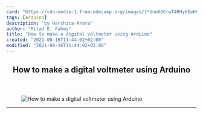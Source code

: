 ```yaml
---
card: "https://cdn-media-1.freecodecamp.org/images/1*Vnn6OGrwT4RHyHEwHBQI7Q.jpeg"
tags: [Arduino]
description: "by Harshita Arora"
author: "Milad E. Fahmy"
title: "How to make a digital voltmeter using Arduino"
created: "2021-08-16T11:44:02+02:00"
modified: "2021-08-16T11:44:02+02:00"
---
```

<div class="site-wrapper">
<main id="site-main" class="site-main outer">
<div class="inner">
<article class="post-full post tag-arduino tag-electronics tag-technology tag-programming tag-tutorial ">
<header class="post-full-header">
<h1 class="post-full-title">How to make a digital voltmeter using Arduino</h1>
</header>
<figure class="post-full-image">
<picture>
<source media="(max-width: 700px)" sizes="1px" srcset="data:image/gif;base64,R0lGODlhAQABAIAAAAAAAP///yH5BAEAAAAALAAAAAABAAEAAAIBRAA7 1w">
<source media="(min-width: 701px)" sizes="(max-width: 800px) 400px,
(max-width: 1170px) 700px,
1400px" srcset="https://cdn-media-1.freecodecamp.org/images/1*Vnn6OGrwT4RHyHEwHBQI7Q.jpeg 300w,
https://cdn-media-1.freecodecamp.org/images/1*Vnn6OGrwT4RHyHEwHBQI7Q.jpeg 600w,
https://cdn-media-1.freecodecamp.org/images/1*Vnn6OGrwT4RHyHEwHBQI7Q.jpeg 1000w,
https://cdn-media-1.freecodecamp.org/images/1*Vnn6OGrwT4RHyHEwHBQI7Q.jpeg 2000w">
<img onerror="this.style.display='none'" src="https://cdn-media-1.freecodecamp.org/images/1*Vnn6OGrwT4RHyHEwHBQI7Q.jpeg" alt="How to make a digital voltmeter using Arduino">
</picture>
</figure>
<section class="post-full-content">
<div class="post-content medium-migrated-article">
</div>
<hr>
</section>
</article>
</div>
</main>
</div>
<!-- Google Tag Manager (noscript) -->
<!-- End Google Tag Manager (noscript) -->

